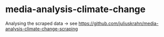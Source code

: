# media-analysis-climate-change
Analysing the scraped data -> see https://github.com/juliuskrahn/media-analysis-climate-change-scraping
